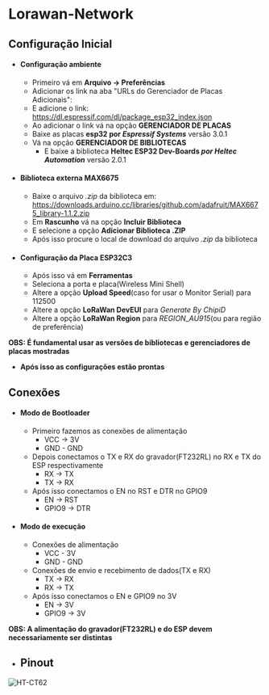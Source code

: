 # Lorawan-Network

## Configuração Inicial
- #### Configuração ambiente 
	- Primeiro vá em **Arquivo -> Preferências**
	- Adicionar os link na aba "URLs do Gerenciador de Placas Adicionais":
	- E adicione o link: https://dl.espressif.com/dl/package_esp32_index.json
	- Ao adicionar o link vá na opção **GERENCIADOR DE PLACAS**
 	- Baixe as placas **esp32 por _Espressif Systems_** versão 3.0.1
	- Vá na opção **GERENCIADOR DE BIBLIOTECAS**
    	- E baixe a biblioteca **Heltec ESP32 Dev-Boards _por Heltec Automation_** versão 2.0.1

- #### Biblioteca externa MAX6675
	- Baixe o arquivo _.zip_ da biblioteca em: https://downloads.arduino.cc/libraries/github.com/adafruit/MAX6675_library-1.1.2.zip
 	- Em **Rascunho** vá na opção **Incluir Biblioteca**
  	- E selecione a opção **Adicionar Biblioteca .ZIP**
  	- Após isso procure o local de download do arquivo _.zip_ da biblioteca

- #### Configuração da Placa **ESP32C3**
	- Após isso vá em **Ferramentas**
	- Seleciona a porta e placa(Wireless Mini Shell)
 	- Altere a opção **Upload Speed**(caso for usar o Monitor Serial) para 112500
  	- Altere a opção **LoRaWan DevEUl** para _Generate By ChipiD_
  	- Altere a opção **LoRaWan Region** para _REGION_AU915_(ou para região de preferência)
  
**OBS: É fundamental usar as versões de bibliotecas e gerenciadores de placas mostradas**

- **Após isso as configurações estão prontas**
## Conexões
- #### Modo de Bootloader
	- Primeiro fazemos as conexões de alimentação 
		- VCC -> 3V
		- GND - GND
	- Depois conectamos o TX e RX do gravador(FT232RL) no RX e TX do ESP respectivamente
		- RX -> TX
		- TX -> RX
	- Após isso conectamos o EN no RST e DTR no GPIO9
		- EN -> RST
		- GPIO9 -> DTR


- #### Modo de execução
	- Conexões de alimentação
		- VCC - 3V
		- GND - GND
	- Conexões de envio e recebimento de dados(TX e RX)
		- TX -> RX
		- RX -> TX
	- Após isso conectamos o EN e GPIO9 no 3V
		- EN -> 3V
		- GPIO9 -> 3V
    
**OBS: A alimentação do gravador(FT232RL) e do ESP devem necessariamente ser distintas**
  
- ## Pinout
![HT-CT62](https://github.com/PauloVGDS/Lorawan-Network/assets/122188615/25a5f814-eac0-40c4-a5cb-483e5455ce16)
